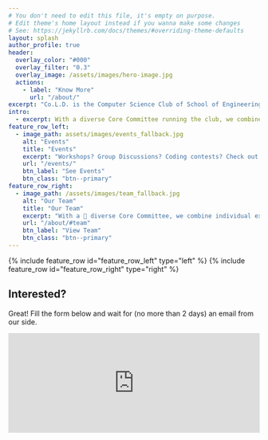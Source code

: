 ```yaml
---
# You don't need to edit this file, it's empty on purpose.
# Edit theme's home layout instead if you wanna make some changes
# See: https://jekyllrb.com/docs/themes/#overriding-theme-defaults
layout: splash
author_profile: true
header:
  overlay_color: "#000"
  overlay_filter: "0.3"
  overlay_image: /assets/images/hero-image.jpg
  actions:
    - label: "Know More"
      url: "/about/"
excerpt: "Co.L.D. is the Computer Science Club of School of Engineering, JNU. We help the students of SE to come together and become a part of the institute's coding community. "
intro:
  - excerpt: With a diverse Core Committee running the club, we combine individual expertise and insight to help our members grow their professional skills while also serving as a link to the professional industry by making available to our members a plethora of oppurtunites.
feature_row_left:
  - image_path: assets/images/events_fallback.jpg
    alt: "Events"
    title: "Events"
    excerpt: "Workshops? Group Discussions? Coding contests? Check out all 📅 events organised by Co.L.D. here."
    url: "/events/"
    btn_label: "See Events"
    btn_class: "btn--primary"
feature_row_right:
  - image_path: /assets/images/team_fallback.jpg
    alt: "Our Team"
    title: "Our Team"
    excerpt: "With a 🌈 diverse Core Committee, we combine individual expertise and insight to run the club."
    url: "/about/#team"
    btn_label: "View Team"
    btn_class: "btn--primary"
---
```

<!--
{% include feature_row id="intro" type="center" %} -->

{% include feature_row id="feature_row_left" type="left" %}
{% include feature_row id="feature_row_right" type="right" %}

## Interested?
Great! Fill the form below and wait for (no more than 2 days) an email from our side.
<iframe src="https://docs.google.com/forms/d/e/1FAIpQLSe763-pHHXFPQyo7MzlrN63zf0p2M--lsMmLNmnki4GdsHZew/viewform?embedded=true" width="100%" height="200px" frameborder="0" marginheight="0" marginwidth="0">Loading…</iframe>
